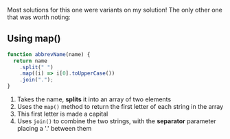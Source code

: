 Most solutions for this one were variants on my solution! The only other one that was worth noting:

## Using map()

```js
function abbrevName(name) {
  return name
    .split(" ")
    .map((i) => i[0].toUpperCase())
    .join(".");
}
```

1. Takes the name, **splits** it into an array of two elements
2. Uses the `map()` method to return the first letter of each string in the array
3. This first letter is made a capital
4. Uses `join()` to combine the two strings, with the **separator** parameter placing a '.' between them
